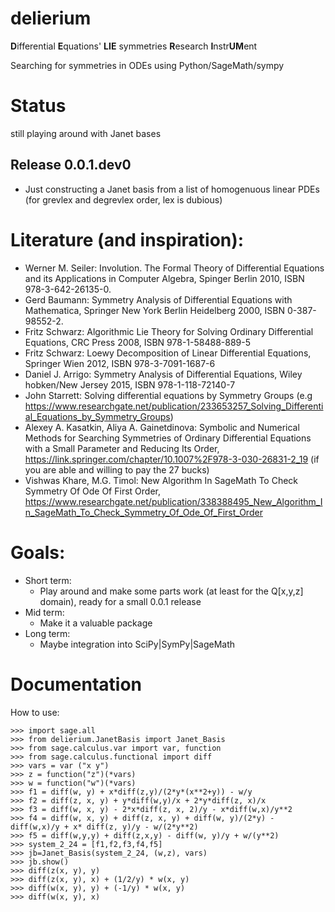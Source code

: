 # delierium
<b>D</b>ifferential <b>E</b>quations' <b>LIE</b> symmetries <b>R</b>esearch <b>I</b>nstr<b>UM</b>ent

Searching for symmetries in ODEs using Python/SageMath/sympy

# Status

still playing around with Janet bases

## Release 0.0.1.dev0

* Just constructing a Janet basis from a list of homogenuous linear PDEs (for grevlex and degrevlex order,
lex is dubious)


# Literature (and inspiration):
* Werner M. Seiler: Involution. The Formal Theory of Differential Equations and its Applications in Computer Algebra, Spinger Berlin 2010, ISBN 978-3-642-26135-0.
* Gerd Baumann: Symmetry Analysis of Differential Equations with Mathematica, Springer New York Berlin Heidelberg 2000, ISBN 0-387-98552-2.
* Fritz Schwarz: Algorithmic Lie Theory for Solving Ordinary Differential Equations, CRC Press 2008, ISBN 978-1-58488-889-5
* Fritz Schwarz: Loewy Decomposition of Linear Differential Equations, Springer Wien 2012, ISBN 978-3-7091-1687-6
* Daniel J. Arrigo: Symmetry Analysis of Differential Equations, Wiley hobken/New Jersey 2015, ISBN 978-1-118-72140-7
* John Starrett: Solving differential equations by Symmetry Groups  (e.g https://www.researchgate.net/publication/233653257_Solving_Differential_Equations_by_Symmetry_Groups)
* Alexey A. Kasatkin, Aliya A. Gainetdinova: Symbolic and Numerical Methods for Searching Symmetries of Ordinary Differential Equations with a Small Parameter and Reducing Its Order, https://link.springer.com/chapter/10.1007%2F978-3-030-26831-2_19 (if you are able and willing to pay the 27 bucks)
* Vishwas Khare, M.G. Timol: New Algorithm In SageMath To Check Symmetry Of Ode Of First Order, https://www.researchgate.net/publication/338388495_New_Algorithm_In_SageMath_To_Check_Symmetry_Of_Ode_Of_First_Order

# Goals:

* Short term:
    * Play around and make some parts work (at least for the Q[x,y,z] domain), ready for a small 0.0.1 release
* Mid term:
    * Make it a valuable package
* Long term:
    * Maybe integration into SciPy|SymPy|SageMath



# Documentation

How to use:

    >>> import sage.all
    >>> from delierium.JanetBasis import Janet_Basis
    >>> from sage.calculus.var import var, function
    >>> from sage.calculus.functional import diff
    >>> vars = var ("x y")
    >>> z = function("z")(*vars)
    >>> w = function("w")(*vars)
    >>> f1 = diff(w, y) + x*diff(z,y)/(2*y*(x**2+y)) - w/y
    >>> f2 = diff(z, x, y) + y*diff(w,y)/x + 2*y*diff(z, x)/x
    >>> f3 = diff(w, x, y) - 2*x*diff(z, x, 2)/y - x*diff(w,x)/y**2
    >>> f4 = diff(w, x, y) + diff(z, x, y) + diff(w, y)/(2*y) - diff(w,x)/y + x* diff(z, y)/y - w/(2*y**2)
    >>> f5 = diff(w,y,y) + diff(z,x,y) - diff(w, y)/y + w/(y**2)
    >>> system_2_24 = [f1,f2,f3,f4,f5]
    >>> jb=Janet_Basis(system_2_24, (w,z), vars)
    >>> jb.show()
    >>> diff(z(x, y), y)
    >>> diff(z(x, y), x) + (1/2/y) * w(x, y)
    >>> diff(w(x, y), y) + (-1/y) * w(x, y)
    >>> diff(w(x, y), x)
